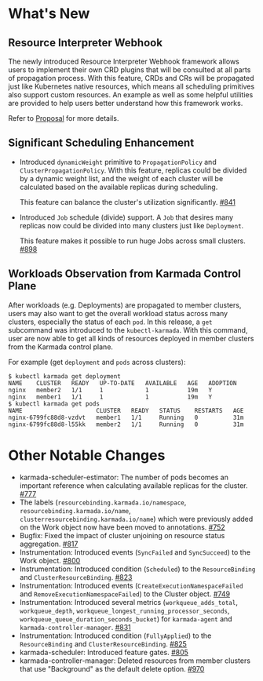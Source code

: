# What's New
## Resource Interpreter Webhook
The newly introduced Resource Interpreter Webhook framework allows users to implement their own CRD plugins that will be
consulted at all parts of propagation process. With this feature, CRDs and CRs will be propagated just like Kubernetes 
native resources, which means all scheduling primitives also support custom resources. An example as well as some helpful 
utilities are provided to help users better understand how this framework works.

Refer to [Proposal](../proposals/resource-interpreter-webhook/README.md) for more details.


## Significant Scheduling Enhancement
- Introduced `dynamicWeight` primitive to `PropagationPolicy` and `ClusterPropagationPolicy`. With this feature, replicas 
could be divided by a dynamic weight list, and the weight of each cluster will be calculated based on the available 
replicas during scheduling.

  This feature can balance the cluster's utilization significantly. [#841](https://github.com/karmada-io/karmada/pull/841)

- Introduced `Job` schedule (divide) support. A `Job` that desires many replicas now could be divided into many clusters 
  just like `Deployment`.

  This feature makes it possible to run huge Jobs across small clusters. [#898](https://github.com/karmada-io/karmada/pull/898)


## Workloads Observation from Karmada Control Plane
After workloads (e.g. Deployments) are propagated to member clusters, users may also want to get the overall workload 
status across many clusters, especially the status of each `pod`. In this release, a `get` subcommand was introduced to 
the `kubectl-karmada`. With this command, user are now able to get all kinds of resources deployed in member clusters from 
the Karmada control plane.

For example (get `deployment` and `pods` across clusters):

```shell
$ kubectl karmada get deployment
NAME    CLUSTER   READY   UP-TO-DATE   AVAILABLE   AGE   ADOPTION
nginx   member2   1/1     1            1           19m   Y
nginx   member1   1/1     1            1           19m   Y
$ kubectl karmada get pods
NAME                     CLUSTER   READY   STATUS    RESTARTS   AGE
nginx-6799fc88d8-vzdvt   member1   1/1     Running   0          31m
nginx-6799fc88d8-l55kk   member2   1/1     Running   0          31m
```


# Other Notable Changes
- karmada-scheduler-estimator: The number of pods becomes an important reference when calculating available replicas for 
  the cluster. [#777](https://github.com/karmada-io/karmada/pull/777)
- The labels (`resourcebinding.karmada.io/namespace`, `resourcebinding.karmada.io/name`, `clusterresourcebinding.karmada.io/name`) 
  which were previously added on the Work object now have been moved to annotations. 
  [#752](https://github.com/karmada-io/karmada/pull/752)
- Bugfix: Fixed the impact of cluster unjoining on resource status aggregation. [#817](https://github.com/karmada-io/karmada/pull/817)
- Instrumentation: Introduced events (`SyncFailed` and `SyncSucceed`) to the Work object. [#800](https://github.com/karmada-io/karmada/pull/800)
- Instrumentation: Introduced condition (`Scheduled`) to the `ResourceBinding` and `ClusterResourceBinding`. 
  [#823](https://github.com/karmada-io/karmada/pull/823)
- Instrumentation: Introduced events (`CreateExecutionNamespaceFailed` and `RemoveExecutionNamespaceFailed`) 
  to the Cluster object. [#749](https://github.com/karmada-io/karmada/pull/749)
- Instrumentation: Introduced several metrics (`workqueue_adds_total`, `workqueue_depth`, `workqueue_longest_running_processor_seconds`, 
  `workqueue_queue_duration_seconds_bucket`) for `karmada-agent` and `karmada-controller-manager`. [#831](https://github.com/karmada-io/karmada/pull/831)
- Instrumentation: Introduced condition (`FullyApplied`) to the `ResourceBinding` and `ClusterResourceBinding`. [#825](https://github.com/karmada-io/karmada/pull/825)
- karmada-scheduler: Introduced feature gates. [#805](https://github.com/karmada-io/karmada/pull/805)
- karmada-controller-manager: Deleted resources from member clusters that use "Background" as the default 
  delete option. [#970](https://github.com/karmada-io/karmada/pull/970)
  